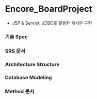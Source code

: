 # Encore_BoardProject
 - JSP &amp; Servlet, JDBC를 활용한 게시판 구현

### 기술 Spec


### SRS 문서


### Architecture Structure


### Database Modeling


### Method 문서
